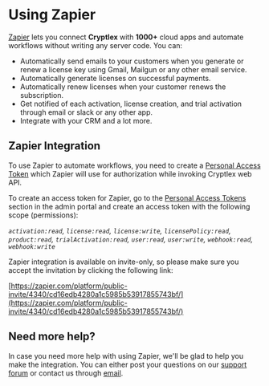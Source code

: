 # Using Zapier

[Zapier](https://zapier.com/) lets you connect **Cryptlex** with **1000+** cloud apps and automate workflows without writing any server code. You can:

* Automatically send emails to your customers when you generate or renew a license key using Gmail, Mailgun or any other email service.
* Automatically generate licenses on successful payments.
* Automatically renew licenses when your customer renews the subscription.
* Get notified of each activation, license creation, and trial activation through email or slack or any other app.
* Integrate with your CRM and a lot more.

## Zapier Integration

To use Zapier to automate workflows, you need to create a [Personal Access Token](personal-access-tokens.md) which Zapier will use for authorization while invoking Cryptlex web API.

To create an access token for Zapier, go to the [Personal Access Tokens](personal-access-tokens.md) section in the admin portal and create an access token with the following scope (permissions):&#x20;

_`activation:read`, `license:read`, `license:write`, `licensePolicy:read`, `product:read`, `trialActivation:read`, `user:read`, `user:write`, `webhook:read`, `webhook:write`_

Zapier integration is available on invite-only, so please make sure you accept the invitation by clicking the following link:

[https://zapier.com/platform/public-invite/4340/cd16edb4280a1c5985b53917855743bf/](https://zapier.com/platform/public-invite/4340/cd16edb4280a1c5985b53917855743bf/)

## Need more help?

In case you need more help with using Zapier, we'll be glad to help you make the integration. You can either post your questions on our [support forum](https://forums.cryptlex.com) or contact us through [email](mailto:support@cryptlex.com?Subject=Zapier%20Integration).

